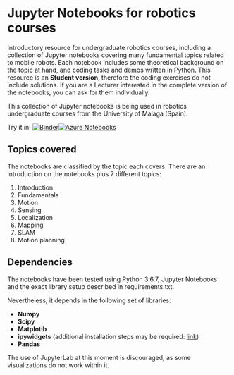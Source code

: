 # Jupyter Notebooks for robotics courses

Introductory resource for undergraduate robotics courses, including a collection of Jupyter notebooks covering many fundamental topics related to mobile robots.
Each notebook includes some theoretical background on the topic at hand, and coding tasks and demos written in Python.
This resource is an **Student version**, therefore the  coding exercises do not include solutions.
If you are a Lecturer interested in the complete version of the notebooks, you can ask for them individually.

This collection of Jupyter notebooks is being used in robotics undergraduate courses from the University of Malaga (Spain).

Try it in: [![Binder](https://mybinder.org/badge_logo.svg)](https://mybinder.org/v2/gh/jotaraul/jupyter-notebooks-for-robotics-courses/master)[![Azure Notebooks](https://notebooks.azure.com/launch.svg)](https://notebooks.azure.com/erauz/projects/jupyter-notebooks-for-robotics)

## Topics covered

The notebooks are classified by the topic each covers. There are an introduction on the notebooks plus 7 different topics:

1. Introduction
2. Fundamentals
3. Motion
4. Sensing
5. Localization
6. Mapping
7. SLAM
8. Motion planning

## Dependencies

The notebooks have been tested using Python 3.6.7, Jupyter Notebooks and the exact library setup described in requirements.txt.

Nevertheless, it depends in the following set of libraries:

- **Numpy**
- **Scipy**
- **Matplotib**
- **ipywidgets** (additional installation steps may be required: [link](https://ipywidgets.readthedocs.io/en/latest/user_install.html))
- **Pandas**

The use of JupyterLab at this moment is discouraged, as some visualizations do not work within it.

